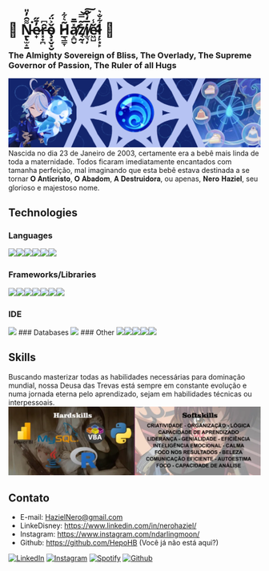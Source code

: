 # 🖤 Ṉ̵̢̫̝̱͌̑̓̎͘e̷̟̓̄̋r̵͓̟̪̂͆ǒ̴̧͓̬͓̮͐̈́  H̷̲͉͇̞͂͛͋a̸̛̝̪̬̽̅̄z̸̘̰̘͐͂̿͝͠i̸̫͉̦̅̒̀̂ě̷̛͖̺̾ļ̷̙͙̙͋̐͛ 🖤

### The Almighty Sovereign of Bliss, The Overlady, The Supreme Governor of Passion, The Ruler of all Hugs 
<img src="FurinaGithub.png" />
Nascida no dia 23 de Janeiro de 2003, certamente era a bebê mais linda de toda a maternidade. Todos ficaram imediatamente encantados com tamanha perfeição, mal imaginando que esta bebê estava destinada a se tornar 𝐎 𝐀𝐧𝐭𝐢𝐜𝐫𝐢𝐬𝐭𝐨, 𝐎 𝐀𝐛𝐚𝐝𝐨𝐦, 𝐀 𝐃𝐞𝐬𝐭𝐫𝐮𝐢𝐝𝐨𝐫𝐚, ou apenas, 𝐍𝐞𝐫𝐨 𝐇𝐚𝐳𝐢𝐞𝐥, seu glorioso e majestoso nome.

## Technologies
### Languages
<img src="https://cdn.jsdelivr.net/gh/devicons/devicon@latest/icons/java/java-original.svg" width="7.5%"/><img src="https://cdn.jsdelivr.net/gh/devicons/devicon@latest/icons/r/r-original.svg" width="7.5%"/><img src="https://cdn.jsdelivr.net/gh/devicons/devicon@latest/icons/python/python-original.svg" width="7.5%"/><img src="https://cdn.jsdelivr.net/gh/devicons/devicon@latest/icons/visualbasic/visualbasic-original.svg" width="7.5%"/><img src="https://cdn.jsdelivr.net/gh/devicons/devicon@latest/icons/csharp/csharp-original.svg" width="7.5%"/><img src="https://cdn.jsdelivr.net/gh/devicons/devicon@latest/icons/javascript/javascript-original.svg" width="7.5%"/>
### Frameworks/Libraries
<img src="https://cdn.jsdelivr.net/gh/devicons/devicon@latest/icons/spring/spring-original.svg" width="7.5%" /><img src="https://cdn.jsdelivr.net/gh/devicons/devicon@latest/icons/angular/angular-original.svg" width="7.5%"/><img src="https://cdn.jsdelivr.net/gh/devicons/devicon@latest/icons/selenium/selenium-original.svg" width="7.5%" /><img src="https://cdn.jsdelivr.net/gh/devicons/devicon@latest/icons/hibernate/hibernate-original.svg" width="7.5%" /><img src="https://cdn.jsdelivr.net/gh/devicons/devicon@latest/icons/junit/junit-original-wordmark.svg" width="7.5%" /><img src="https://cdn.jsdelivr.net/gh/devicons/devicon@latest/icons/numpy/numpy-original.svg" width="7.5%" /><img src="https://cdn.jsdelivr.net/gh/devicons/devicon@latest/icons/pandas/pandas-original.svg" width="7.5%" />
          
          
          
### IDE
<img src="https://cdn.jsdelivr.net/gh/devicons/devicon@latest/icons/intellij/intellij-original.svg" width="7.5%" />          
### Databases
<img src="https://cdn.jsdelivr.net/gh/devicons/devicon@latest/icons/mysql/mysql-original.svg" width="7.5%"/>
### Other
<img src="https://cdn.jsdelivr.net/gh/devicons/devicon@latest/icons/docker/docker-original.svg" width="7.5%"/><img src="https://cdn.jsdelivr.net/gh/devicons/devicon@latest/icons/figma/figma-original.svg" width="7.5%" /><img src="https://cdn.jsdelivr.net/gh/devicons/devicon@latest/icons/git/git-original.svg" width="7.5%" /><img src="https://cdn.jsdelivr.net/gh/devicons/devicon@latest/icons/jira/jira-original.svg" width="7.5%" /><img src="https://cdn.jsdelivr.net/gh/devicons/devicon@latest/icons/maven/maven-original.svg" width="7.5%" />
          
          
          
          
          
          

## Skills
Buscando masterizar todas as habilidades necessárias para dominação mundial, nossa Deusa das Trevas está sempre em constante evolução e numa jornada eterna pelo aprendizado, sejam em habilidades técnicas ou interpessoais.
<img src="imagem_2024-09-04_193015821.png" />


## Contato

- E-mail: HazielNero@gmail.com
- LinkeDisney: https://www.linkedin.com/in/nerohaziel/
- Instagram: https://www.instagram.com/ndarlingmoon/
- Github: https://github.com/HepoHB (Você já não está aqui?)

<a href="https://www.linkedin.com/in/nerohaziel/" target="_blank"><img src="https://img.shields.io/badge/LinkedIn-%230077B5.svg?&style=flat-square&logo=linkedin&logoColor=white" alt="LinkedIn"></a>
<a href="https://www.instagram.com/ndarlingmoon/" target="_blank"><img src="https://img.shields.io/badge/Instagram-%23E4405F.svg?&style=flat-square&logo=instagram&logoColor=white" alt="Instagram"></a>
<a href="https://open.spotify.com/playlist/55CbMzZ6OykcXclmkU0zZz" target="_blank"><img src="https://img.shields.io/badge/Spotify-%231ED760.svg?&style=flat-square&logo=spotify&logoColor=white" alt="Spotify"></a>
<a href="https://github.com/HepoHB" target="_blank"><img src="https://img.shields.io/github/followers/HepoHB?style=social" alt="Github"></a>
